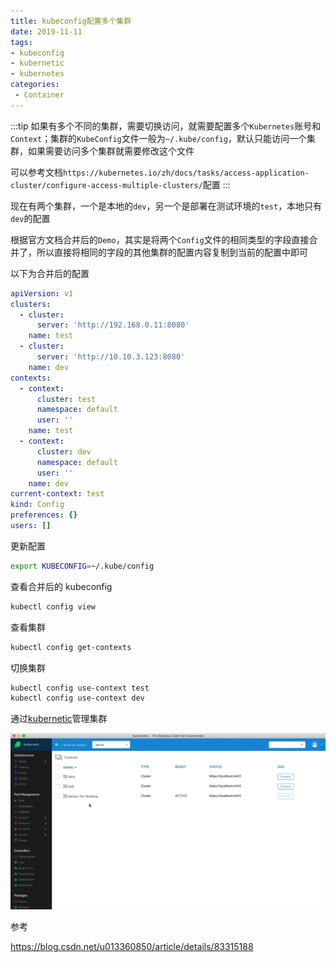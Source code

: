 ```yaml
---
title: kubeconfig配置多个集群
date: 2019-11-11
tags:
- kubeconfig
- kubernetic
- kubernetes
categories:
 - Container
---
```



:::tip
如果有多个不同的集群，需要切换访问，就需要配置多个`Kubernetes`账号和`Context`；集群的`KubeConfig`文件一般为`~/.kube/config`，默认只能访问一个集群，如果需要访问多个集群就需要修改这个文件

可以参考文档`https://kubernetes.io/zh/docs/tasks/access-application-cluster/configure-access-multiple-clusters/`配置
:::

<!-- more -->


现在有两个集群，一个是本地的`dev`，另一个是部署在测试环境的`test`，本地只有`dev`的配置

根据官方文档合并后的`Demo`，其实是将两个`Config`文件的相同类型的字段直接合并了，所以直接将相同的字段的其他集群的配置内容复制到当前的配置中即可

以下为合并后的配置

```yml
apiVersion: v1
clusters:
  - cluster:
      server: 'http://192.168.0.11:8080'
    name: test
  - cluster:
      server: 'http://10.10.3.123:8080'
    name: dev
contexts:
  - context:
      cluster: test
      namespace: default
      user: ''
    name: test
  - context:
      cluster: dev
      namespace: default
      user: ''
    name: dev
current-context: test
kind: Config
preferences: {}
users: []
```

更新配置

```bash
export KUBECONFIG=~/.kube/config
```

查看合并后的 kubeconfig

```bash
kubectl config view
```

查看集群

```bash
kubectl config get-contexts
```

切换集群

```bash
kubectl config use-context test
kubectl config use-context dev
```

通过[kubernetic][1]管理集群

![clusters.png](../images/gGpHFC523SD8qJ4.gif)

参考

https://blog.csdn.net/u013360850/article/details/83315188


  [1]: https://kubernetic.com/

